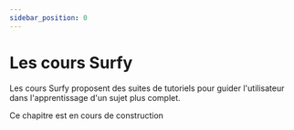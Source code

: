 ```yaml
---
sidebar_position: 0
---
```


# Les cours Surfy

Les cours Surfy proposent des suites de tutoriels pour guider l'utilisateur dans l'apprentissage d'un sujet plus complet.

Ce chapitre est en cours de construction